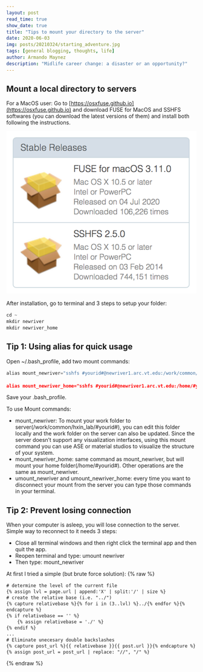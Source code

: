 ```yaml
---
layout: post
read_time: true
show_date: true
title: "Tips to mount your directory to the server"
date: 2020-06-03
img: posts/20210324/starting_adventure.jpg
tags: [general blogging, thoughts, life]
author: Armando Maynez
description: "Midlife career change: a disaster or an opportunity?"
---
```


## Mount a local directory to servers

For a MacOS user: 
Go to [https://osxfuse.github.io](https://osxfuse.github.io) and download FUSE for MacOS and SSHFS softwares (you can download the latest versions of them) and install both following the instructions.

<center><img src="./assets/img/posts/20200603/Fuse.png" width="540"></center>

After installation, go to terminal and 3 steps to setup your folder:
```python
cd ~
mkdir newriver
mkdir newriver_home
```

## Tip 1: Using alias for quick usage

Open ~/.bash_profile, add two mount commands:

```python
alias mount_newriver="sshfs #yourid#@newriver1.arc.vt.edu:/work/common/hxin_lab/#yourid#  /Users/#yourmacusername#/newriver”

alias mount_newriver_home="sshfs #yourid#@newriver1.arc.vt.edu:/home/#yourid# /Users/#yourmacusername#/newriver_home"
```

Save your .bash_profile. 

To use Mount commands:

- mount_newriver: To mount your work folder to server(/work/common/hxin_lab/#yourid#), you can edit this folder locally and the work folder on the server can also be updated. Since the server doesn’t support any visualization interfaces, using this mount command you can use ASE or material studios to visualize the structure of your system. 
- mount_newriver_home: same command as mount_newriver, but will mount your home folder(/home/#yourid#). Other operations are the same as mount_newriver.
- umount_newriver and umount_newriver_home: every time you want to disconnect your mount from the server you can type those commands in your terminal.


## Tip 2: Prevent losing connection

When your computer is asleep, you will lose connection to the server. Simple way to reconnect to it needs 3 steps: 
- Close all terminal windows and then right click the terminal app and then quit the app.
- Reopen terminal and type: umount newriver
- Then type: mount_newriver



At first I tried a simple (but brute force solution):
{% raw %}
```jekyll
# determine the level of the current file
{% assign lvl = page.url | append:'X' | split:'/' | size %}
# create the relative base (i.e. "../")
{% capture relativebase %}{% for i in (3..lvl) %}../{% endfor %}{% endcapture %}
{% if relativebase == '' %}
	{% assign relativebase = './' %}
{% endif %}
...
# Eliminate unecesary double backslashes
{% capture post_url %}{{ relativebase }}{{ post.url }}{% endcapture %}
{% assign post_url = post_url | replace: "//", "/" %}
```
{% endraw %}
